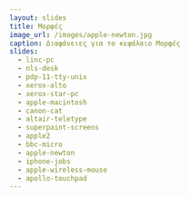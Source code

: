 ```yaml
---
layout: slides
title: Μορφές 
image_url: /images/apple-newton.jpg
caption: Διαφάνειες για το κεφάλαιο Μορφές 
slides:
  - linc-pc
  - nls-desk
  - pdp-11-tty-unix
  - xerox-alto
  - xerox-star-pc
  - apple-macintosh
  - canon-cat
  - altair-teletype
  - superpaint-screens
  - apple2
  - bbc-micro
  - apple-newton
  - iphone-jobs
  - apple-wireless-mouse
  - apollo-touchpad
---
```


